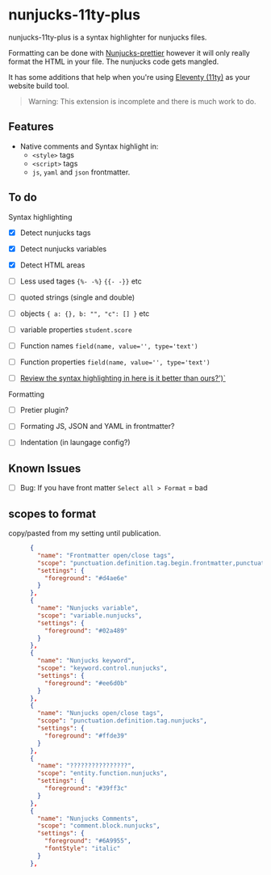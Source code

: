 # nunjucks-11ty-plus

nunjucks-11ty-plus is a syntax highlighter for nunjucks files. 

Formatting can be done with [Nunjucks-prettier](https://marketplace.visualstudio.com/items?itemName=guapibai.nunjucks-prettier) however it will only really format the HTML in your file. The nunjucks code gets mangled. 

It has some additions that help when you're using [Eleventy (11ty)](http://11ty.dev/) as your website build tool.

> Warning: This extension is incomplete and there is much work to do. 

## Features

 - Native comments and Syntax highlight in: 
   - `<style>` tags 
   - `<script>` tags
   - `js`, `yaml` and `json` frontmatter.


## To do
Syntax highlighting
- [x] Detect nunjucks tags
- [x] Detect nunjucks variables
- [x] Detect HTML areas
- [ ] Less used tages `{%- -%}` `{{- -}}` etc
- [ ] quoted strings (single and double)
- [ ] objects `{ a: {}, b: "", "c": [] }` etc
- [ ] variable properties `student.score`
- [ ] Function names `field(name, value='', type='text')`
- [ ] Function properties `field(name, value='', type='text')`
- [ ] [Review the syntax highlighting in here is it better than ours?')`](https://github.com/edheltzel/better-nunjucks-for-visual-studio-code)


Formatting
- [ ] Pretier plugin?
- [ ] Formating JS, JSON and YAML in frontmatter?
- [ ] Indentation (in laungage config?)



## Known Issues
- [ ] Bug: If you have front matter `Select all > Format` = bad

## scopes to format

copy/pasted from my setting until publication.
```json
      {
        "name": "Frontmatter open/close tags",
        "scope": "punctuation.definition.tag.begin.frontmatter,punctuation.definition.tag.end.frontmatter, keyword.other.whitespace.nunjucks",
        "settings": {
          "foreground": "#d4ae6e"
        }
      },
      {
        "name": "Nunjucks variable",
        "scope": "variable.nunjucks",
        "settings": {
          "foreground": "#02a489"
        }
      },
      {
        "name": "Nunjucks keyword",
        "scope": "keyword.control.nunjucks",
        "settings": {
          "foreground": "#ee6d0b"
        }
      },
      {
        "name": "Nunjucks open/close tags",
        "scope": "punctuation.definition.tag.nunjucks",
        "settings": {
          "foreground": "#ffde39"
        }
      },
      {
        "name": "????????????????",
        "scope": "entity.function.nunjucks",
        "settings": {
          "foreground": "#39ff3c"
        }
      },
      {
        "name": "Nunjucks Comments",
        "scope": "comment.block.nunjucks",
        "settings": {
          "foreground": "#6A9955",
          "fontStyle": "italic"
        }
      },
  ```